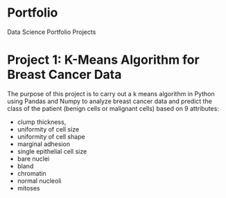 # Portfolio
Data Science Portfolio Projects

# Project 1: K-Means Algorithm for Breast Cancer Data
The purpose of this project is to carry out
a k means algorithm in Python using Pandas and Numpy to analyze breast cancer data and predict the class of the patient
(benign cells or malignant cells) based on 9 attributes: 
* clump thickness, 
* uniformity of cell size
* uniformity of cell shape 
* marginal adhesion
* single epithelial cell size 
* bare nuclei 
* bland
* chromatin
* normal nucleoli 
* mitoses 


